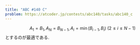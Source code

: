 ```yaml
---
title: "ABC #140 C"
problem: https://atcoder.jp/contests/abc140/tasks/abc140_c
---
```

$$ A_1 = B_1, A_N = B_{N-1}, A_i = \min(B_{i-1}, B_i) \ (2 \leq i \leq N-1) $$ とするのが最適である.
